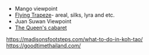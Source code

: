- Mango viewpoint
- [Flying Trapeze](https://www.flyingtrapezekohtao.com/)- areal, silks, lyra and etc.
- Juan Suwan Viewpoint
- [The Queen's cabaret](https://www.facebook.com/cabaretkohtao/)


https://madisonsfootsteps.com/what-to-do-in-koh-tao/
https://goodtimethailand.com/